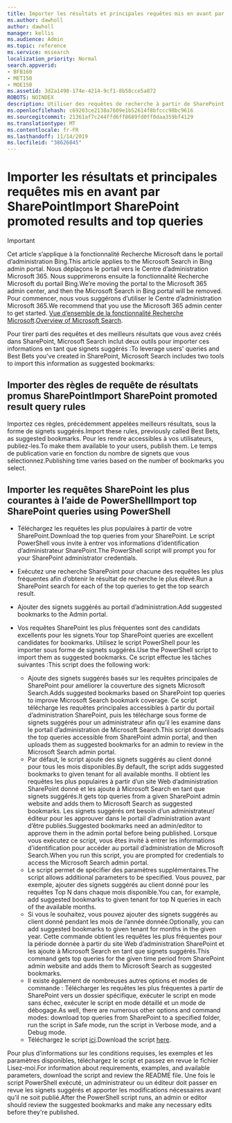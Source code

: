 ```yaml
---
title: Importer les résultats et principales requêtes mis en avant par SharePoint
ms.author: dawholl
author: dawholl
manager: kellis
ms.audience: Admin
ms.topic: reference
ms.service: mssearch
localization_priority: Normal
search.appverid:
- BFB160
- MET150
- MOE150
ms.assetid: 3d2a1498-174e-4214-9cf1-8b58cce5a872
ROBOTS: NOINDEX
description: Utiliser des requêtes de recherche à partir de SharePoint pour créer des résultats de travail pour Microsoft Search
ms.openlocfilehash: c69203ce2138a7609e1b52614f8bfccc98bc9616
ms.sourcegitcommit: 21361af7c244ffd6ff8689fd0ff0daa359bf4129
ms.translationtype: MT
ms.contentlocale: fr-FR
ms.lasthandoff: 11/14/2019
ms.locfileid: "38626845"
---
```

# <a name="import-sharepoint-promoted-results-and-top-queries"></a><span data-ttu-id="0a6ec-103">Importer les résultats et principales requêtes mis en avant par SharePoint</span><span class="sxs-lookup"><span data-stu-id="0a6ec-103">Import SharePoint promoted results and top queries</span></span>

> [!IMPORTANT]
> <span data-ttu-id="0a6ec-104">Cet article s’applique à la fonctionnalité Recherche Microsoft dans le portail d’administration Bing.</span><span class="sxs-lookup"><span data-stu-id="0a6ec-104">This article applies to the Microsoft Search in Bing admin portal.</span></span> <span data-ttu-id="0a6ec-105">Nous déplaçons le portail vers le Centre d’administration Microsoft 365. Nous supprimerons ensuite la fonctionnalité Recherche Microsoft du portail Bing.</span><span class="sxs-lookup"><span data-stu-id="0a6ec-105">We’re moving the portal to the Microsoft 365 admin center, and then the Microsoft Search in Bing portal will be removed.</span></span> <span data-ttu-id="0a6ec-106">Pour commencer, nous vous suggérons d’utiliser le Centre d’administration Microsoft 365.</span><span class="sxs-lookup"><span data-stu-id="0a6ec-106">We recommend that you use the Microsoft 365 admin center to get started.</span></span> <span data-ttu-id="0a6ec-107">[Vue d’ensemble de la fonctionnalité Recherche Microsoft](overview-microsoft-search.md).</span><span class="sxs-lookup"><span data-stu-id="0a6ec-107">[Overview of Microsoft Search](overview-microsoft-search.md).</span></span>
    
<span data-ttu-id="0a6ec-108">Pour tirer parti des requêtes et des meilleurs résultats que vous avez créés dans SharePoint, Microsoft Search inclut deux outils pour importer ces informations en tant que signets suggérés :</span><span class="sxs-lookup"><span data-stu-id="0a6ec-108">To leverage users' queries and Best Bets you've created in SharePoint, Microsoft Search includes two tools to import this information as suggested bookmarks:</span></span> 
  
## <a name="import-sharepoint-promoted-result-query-rules"></a><span data-ttu-id="0a6ec-109">Importer des règles de requête de résultats promus SharePoint</span><span class="sxs-lookup"><span data-stu-id="0a6ec-109">Import SharePoint promoted result query rules</span></span>

<span data-ttu-id="0a6ec-110">Importez ces règles, précédemment appelées meilleurs résultats, sous la forme de signets suggérés.</span><span class="sxs-lookup"><span data-stu-id="0a6ec-110">Import these rules, previously called Best Bets, as suggested bookmarks.</span></span> <span data-ttu-id="0a6ec-111">Pour les rendre accessibles à vos utilisateurs, publiez-les.</span><span class="sxs-lookup"><span data-stu-id="0a6ec-111">To make them available to your users, publish them.</span></span> <span data-ttu-id="0a6ec-112">Le temps de publication varie en fonction du nombre de signets que vous sélectionnez.</span><span class="sxs-lookup"><span data-stu-id="0a6ec-112">Publishing time varies based on the number of bookmarks you select.</span></span>
  
## <a name="import-top-sharepoint-queries-using-powershell"></a><span data-ttu-id="0a6ec-113">Importer les requêtes SharePoint les plus courantes à l’aide de PowerShell</span><span class="sxs-lookup"><span data-stu-id="0a6ec-113">Import top SharePoint queries using PowerShell</span></span>

- <span data-ttu-id="0a6ec-114">Téléchargez les requêtes les plus populaires à partir de votre SharePoint.</span><span class="sxs-lookup"><span data-stu-id="0a6ec-114">Download the top queries from your SharePoint.</span></span> <span data-ttu-id="0a6ec-115">Le script PowerShell vous invite à entrer vos informations d’identification d’administrateur SharePoint.</span><span class="sxs-lookup"><span data-stu-id="0a6ec-115">The PowerShell script will prompt you for your SharePoint administrator credentials.</span></span>
    
- <span data-ttu-id="0a6ec-116">Exécutez une recherche SharePoint pour chacune des requêtes les plus fréquentes afin d’obtenir le résultat de recherche le plus élevé.</span><span class="sxs-lookup"><span data-stu-id="0a6ec-116">Run a SharePoint search for each of the top queries to get the top search result.</span></span>
    
- <span data-ttu-id="0a6ec-117">Ajouter des signets suggérés au portail d’administration.</span><span class="sxs-lookup"><span data-stu-id="0a6ec-117">Add suggested bookmarks to the Admin portal.</span></span>
    
- <span data-ttu-id="0a6ec-118">Vos requêtes SharePoint les plus fréquentes sont des candidats excellents pour les signets.</span><span class="sxs-lookup"><span data-stu-id="0a6ec-118">Your top SharePoint queries are excellent candidates for bookmarks.</span></span> <span data-ttu-id="0a6ec-119">Utilisez le script PowerShell pour les importer sous forme de signets suggérés.</span><span class="sxs-lookup"><span data-stu-id="0a6ec-119">Use the PowerShell script to import them as suggested bookmarks.</span></span> <span data-ttu-id="0a6ec-120">Ce script effectue les tâches suivantes :</span><span class="sxs-lookup"><span data-stu-id="0a6ec-120">This script does the following work:</span></span>
    - <span data-ttu-id="0a6ec-121">Ajoute des signets suggérés basés sur les requêtes principales de SharePoint pour améliorer la couverture des signets Microsoft Search.</span><span class="sxs-lookup"><span data-stu-id="0a6ec-121">Adds suggested bookmarks based on SharePoint top queries to improve Microsoft Search bookmark coverage.</span></span> <span data-ttu-id="0a6ec-122">Ce script télécharge les requêtes principales accessibles à partir du portail d’administration SharePoint, puis les télécharge sous forme de signets suggérés pour un administrateur afin qu’il les examine dans le portail d’administration de Microsoft Search.</span><span class="sxs-lookup"><span data-stu-id="0a6ec-122">This script downloads the top queries accessible from SharePoint admin portal, and then uploads them as suggested bookmarks for an admin to review in the Microsoft Search admin portal.</span></span>
    - <span data-ttu-id="0a6ec-123">Par défaut, le script ajoute des signets suggérés au client donné pour tous les mois disponibles.</span><span class="sxs-lookup"><span data-stu-id="0a6ec-123">By default, the script adds suggested bookmarks to given tenant for all available months.</span></span> <span data-ttu-id="0a6ec-124">Il obtient les requêtes les plus populaires à partir d’un site Web d’administration SharePoint donné et les ajoute à Microsoft Search en tant que signets suggérés.</span><span class="sxs-lookup"><span data-stu-id="0a6ec-124">It gets top queries from a given SharePoint admin website and adds them to Microsoft Search as suggested bookmarks.</span></span> <span data-ttu-id="0a6ec-125">Les signets suggérés ont besoin d’un administrateur/éditeur pour les approuver dans le portail d’administration avant d’être publiés.</span><span class="sxs-lookup"><span data-stu-id="0a6ec-125">Suggested bookmarks need an admin/editor to approve them in the admin portal before being published.</span></span> <span data-ttu-id="0a6ec-126">Lorsque vous exécutez ce script, vous êtes invité à entrer les informations d’identification pour accéder au portail d’administration de Microsoft Search.</span><span class="sxs-lookup"><span data-stu-id="0a6ec-126">When you run this script, you are prompted for credentials to access the Microsoft Search admin portal.</span></span>
    - <span data-ttu-id="0a6ec-127">Le script permet de spécifier des paramètres supplémentaires.</span><span class="sxs-lookup"><span data-stu-id="0a6ec-127">The script allows additional parameters to be specified.</span></span> <span data-ttu-id="0a6ec-128">Vous pouvez, par exemple, ajouter des signets suggérés au client donné pour les requêtes Top N dans chaque mois disponible.</span><span class="sxs-lookup"><span data-stu-id="0a6ec-128">You can, for example, add suggested bookmarks to given tenant for top N queries in each of the available months.</span></span>
    - <span data-ttu-id="0a6ec-129">Si vous le souhaitez, vous pouvez ajouter des signets suggérés au client donné pendant les mois de l’année donnée.</span><span class="sxs-lookup"><span data-stu-id="0a6ec-129">Optionally, you can add suggested bookmarks to given tenant for months in the given year.</span></span> <span data-ttu-id="0a6ec-130">Cette commande obtient les requêtes les plus fréquentes pour la période donnée à partir du site Web d’administration SharePoint et les ajoute à Microsoft Search en tant que signets suggérés.</span><span class="sxs-lookup"><span data-stu-id="0a6ec-130">This command gets top queries for the given time period from SharePoint admin website and adds them to Microsoft Search as suggested bookmarks.</span></span>
    - <span data-ttu-id="0a6ec-131">Il existe également de nombreuses autres options et modes de commande : Télécharger les requêtes les plus fréquentes à partir de SharePoint vers un dossier spécifique, exécuter le script en mode sans échec, exécuter le script en mode détaillé et un mode de débogage.</span><span class="sxs-lookup"><span data-stu-id="0a6ec-131">As well, there are numerous other options and command modes: download top queries from SharePoint to a specified folder, run the script in Safe mode, run the script in Verbose mode, and a Debug mode.</span></span>
    - <span data-ttu-id="0a6ec-132">Téléchargez le script [ici](https://www.bingforbusiness.com/distribution/SharepointTopQueryBookmarks.zip).</span><span class="sxs-lookup"><span data-stu-id="0a6ec-132">Download the script [here](https://www.bingforbusiness.com/distribution/SharepointTopQueryBookmarks.zip).</span></span> 

<span data-ttu-id="0a6ec-133">Pour plus d’informations sur les conditions requises, les exemples et les paramètres disponibles, téléchargez le script et passez en revue le fichier Lisez-moi.</span><span class="sxs-lookup"><span data-stu-id="0a6ec-133">For information about requirements, examples, and available parameters, download the script and review the README file.</span></span> <span data-ttu-id="0a6ec-134">Une fois le script PowerShell exécuté, un administrateur ou un éditeur doit passer en revue les signets suggérés et apporter les modifications nécessaires avant qu’il ne soit publié.</span><span class="sxs-lookup"><span data-stu-id="0a6ec-134">After the PowerShell script runs, an admin or editor should review the suggested bookmarks and make any necessary edits before they're published.</span></span>